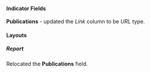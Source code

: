 #### Indicator Fields
**Publications** - updated the *Link* column to be *URL* type.
#### Layouts
##### Report
Relocated the **Publications** field. 
